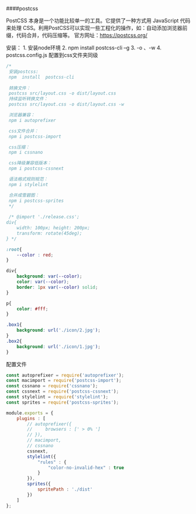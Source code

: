 ####postcss

PostCSS 本身是一个功能比较单一的工具。它提供了一种方式用 JavaScript 代码来处理 CSS。利用PostCSS可以实现一些工程化的操作，如：自动添加浏览器前缀，代码合并，代码压缩等。
      官方网址：https://postcss.org/

安装：
	1. 安装node环境
	2. npm  install  postcss-cli –g
	3. -o 、-w
	4. postcss.config.js 配置到css文件夹同级

```css
/*	
 安装postcss:
 npm  install  postcss-cli
 
 转换文件：
 postcss src/layout.css -o dist/layout.css 
 持续监听转换文件：
 postcss src/layout.css -o dist/layout.css -w

 浏览器兼容：
 npm i autoprefixer

 css文件合并：
 npm i postcss-import

 css压缩：
 npm i cssnano

 css降级兼容低版本：
 npm i postcss-cssnext

 语法格式规则规范：
 npm i stylelint

 合并成雪碧图：
 npm i postcss-sprites
 */
 
 /* @import './release.css';
div{
    width: 100px; height: 200px;
    transform: rotate(45deg);
} */

:root{
    --color : red;
}

div{
    background: var(--color);
    color: var(--color);
    border: 1px var(--color) solid;
}

p{
    color: #fff;
}

.box1{
    background: url('./icon/2.jpg');
}
.box2{
    background: url('./icon/1.jpg');
}

```

配置文件

```js
const autoprefixer = require('autoprefixer');
const macimport = require('postcss-import');
const cssnano = require('cssnano');
const cssnext = require('postcss-cssnext');
const stylelint = require('stylelint');
const sprites = require('postcss-sprites');

module.exports = {
    plugins : [
        // autoprefixer({
        //     browsers : [' > 0% ']
        // }),
        // macimport,
        // cssnano
        cssnext,
        stylelint({
            "rules" : {
                "color-no-invalid-hex" : true
            }
        }),
        sprites({
            spritePath : './dist'
        })
    ]
};
```